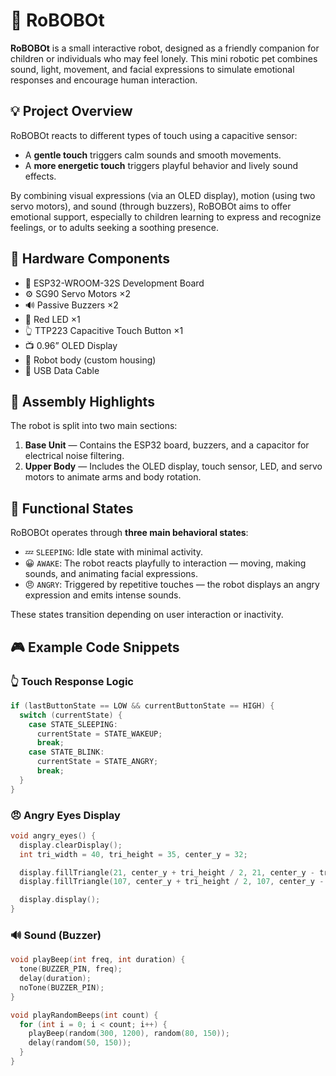 # 🤖 RoBOBOt

**RoBOBOt** is a small interactive robot, designed as a friendly companion for children or individuals who may feel lonely. This mini robotic pet combines sound, light, movement, and facial expressions to simulate emotional responses and encourage human interaction.

## 💡 Project Overview

RoBOBOt reacts to different types of touch using a capacitive sensor:
- A **gentle touch** triggers calm sounds and smooth movements.
- A **more energetic touch** triggers playful behavior and lively sound effects.

By combining visual expressions (via an OLED display), motion (using two servo motors), and sound (through buzzers), RoBOBOt aims to offer emotional support, especially to children learning to express and recognize feelings, or to adults seeking a soothing presence.


## 🧰 Hardware Components

- 🔌 ESP32-WROOM-32S Development Board
- ⚙️ SG90 Servo Motors ×2
- 🔊 Passive Buzzers ×2
- 🔴 Red LED ×1
- 👆 TTP223 Capacitive Touch Button ×1
- 📺 0.96” OLED Display
- 🧠 Robot body (custom housing)
- 🔌 USB Data Cable

## 🧱 Assembly Highlights

The robot is split into two main sections:
1. **Base Unit** — Contains the ESP32 board, buzzers, and a capacitor for electrical noise filtering.
2. **Upper Body** — Includes the OLED display, touch sensor, LED, and servo motors to animate arms and body rotation.

## 🧠 Functional States

RoBOBOt operates through **three main behavioral states**:
- 💤 `SLEEPING`: Idle state with minimal activity.
- 😀 `AWAKE`: The robot reacts playfully to interaction — moving, making sounds, and animating facial expressions.
- 😠 `ANGRY`: Triggered by repetitive touches — the robot displays an angry expression and emits intense sounds.

These states transition depending on user interaction or inactivity.

## 🎮 Example Code Snippets

### 👆 Touch Response Logic

```cpp
if (lastButtonState == LOW && currentButtonState == HIGH) {
  switch (currentState) {
    case STATE_SLEEPING:
      currentState = STATE_WAKEUP;
      break;
    case STATE_BLINK:
      currentState = STATE_ANGRY;
      break;
  }
}

```
### 😠 Angry Eyes Display
```cpp
void angry_eyes() {
  display.clearDisplay();
  int tri_width = 40, tri_height = 35, center_y = 32;

  display.fillTriangle(21, center_y + tri_height / 2, 21, center_y - tri_height / 2, 21 + tri_width, center_y + tri_height / 2, SSD1306_WHITE);
  display.fillTriangle(107, center_y + tri_height / 2, 107, center_y - tri_height / 2, 107 - tri_width, center_y + tri_height / 2, SSD1306_WHITE);

  display.display();
}
```
### 🔊 Sound (Buzzer)
```cpp
void playBeep(int freq, int duration) {
  tone(BUZZER_PIN, freq);
  delay(duration);
  noTone(BUZZER_PIN);
}

void playRandomBeeps(int count) {
  for (int i = 0; i < count; i++) {
    playBeep(random(300, 1200), random(80, 150));
    delay(random(50, 150)); 
  }
}
```

